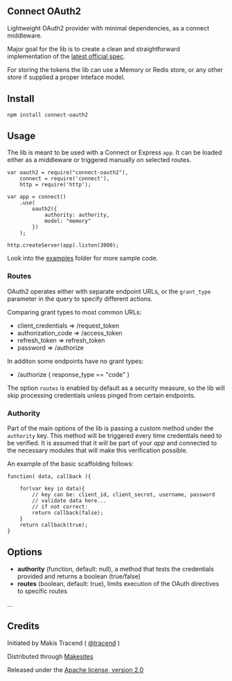 
## Connect OAuth2

Lightweight OAuth2 provider with minimal dependencies, as a connect middleware.

Major goal for the lib is to create a clean and straightforward implementation of the [latest official spec](http://tools.ietf.org/html/rfc6749).

For storing the tokens the lib can use a Memory or Redis store, or any other store if supplied a proper inteface model.


## Install

```
npm install connect-oauth2
```

## Usage

The lib is meant to be used with a Connect or Express ```app```. It can be loaded either as a middleware or triggered manually on selected routes.

```
var oauth2 = require("connect-oauth2"),
	connect = require('connect'),
	http = require('http');

var app = connect()
	.use(
		oauth2({
			authority: authority,
			model: "memory"
		})
	);

http.createServer(app).listen(3000);
```

Look into the [examples](./examples) folder for more sample code.

### Routes

OAuth2 operates either with separate endpoint URLs, or the ```grant_type``` parameter in the query to specify different actions.


Comparing grant types to most common URLs:

* client_credentials => /request_token
* authorization_code => /access_token
* refresh_token => refresh_token
* password => /authorize

In additon some endpoints have no grant types:

* /authorize ( response_type == "code" )


The option ```routes``` is enabled by default as a security measure, so the lib will skip processing credentials unless pinged from certain endpoints.


### Authority

Part of the main options of the lib is passing a custom method under the ```authority``` key. This method will be triggered every time credentials need to be verified. It is assumed that it will be part of your _app_ and connected to the necessary modules that will make this verification possible.

An example of the basic scaffolding follows:
```
function( data, callback ){

	for(var key in data){
		// key can be: client_id, client_secret, username, password
		// validate data here...
		// if not correct:
		return callback(false);
	}
	return callback(true);
}
```


## Options


* **authority** (function, default: null), a method that tests the credentials provided and returns a boolean (true/false)
* **routes** (boolean, default: true), limits execution of the OAuth directives to specific routes

...


## Credits

Initiated by Makis Tracend ( [@tracend](http://github.com/tracend) )

Distributed through [Makesites](http://makesites.org)

Released under the [Apache license, version 2.0](http://makesites.org/licenses/APACHE-2.0)

